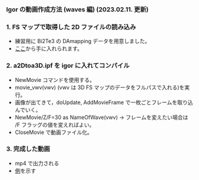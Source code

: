 
<h3>Igor の動画作成方法 (waves 編) (2023.02.11. 更新)</h3>

<h3>1. FS マップで取得した 2D ファイルの読み込み</h3>
<ul>
<li>練習用に Bi2Te3 の DAmapping データを用意しました。</li>
<li><a href = "https://hiroshimauniv-my.sharepoint.com/:u:/g/personal/kk224_hiroshima-u_ac_jp/EeDX6S0jrP9Fq0XxTMo-OxoBbRfsM56uVXczkvj_6gV9zA?e=KLwS1i" target="_blank">ここ</a>から手に入れられます。</li></ul>

<h3>2. a2Dtoa3D.ipf を igor に入れてコンパイル</h3>
<ul>
<li>NewMovie コマンドを使用する。</li>
<li>movie_vwv(vwv) (vwv は 3D FS マップのデータをフルパスで入れる)を実行。</li>
<li>画像が出てきて，doUpdate, AddMovieFrame で一枚ごとフレームを取り込んでいく。</li>
<li>NewMovie/Z/F=30 as NameOfWave(vwv) → フレームを変えたい場合は /F フラッグの値を変えればよい。</li>
<li>CloseMovie で動画ファイル化。</li>
</ul>

<h3>3. 完成した動画</h3>
<ul> 
<li>mp4 で出力される</li>
<li><a href = "https://hiroshimauniv-my.sharepoint.com/:v:/g/personal/kk224_hiroshima-u_ac_jp/EW_wHPQqMtJFqS6kOauJFZoBfQ0iL2_-HXxPUbpF4caZHQ?e=gVxasr" target="_blank">例</a>を示す</li>
</ul>
